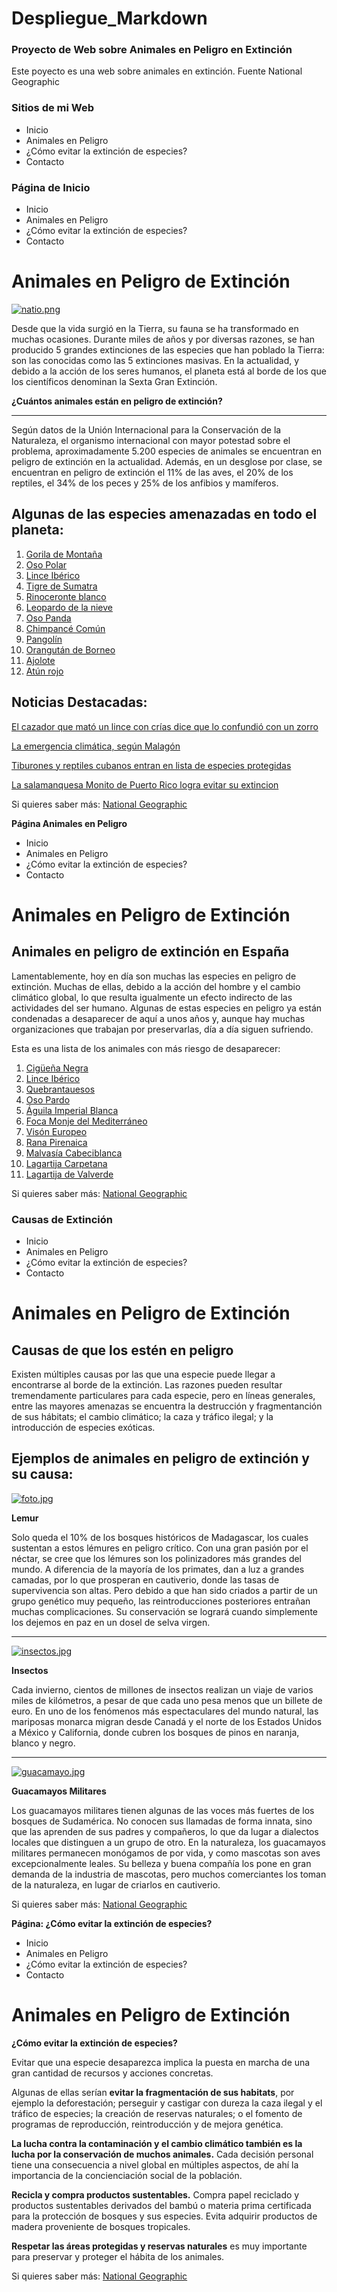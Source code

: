 # Despliegue_Markdown
  
### Proyecto de Web sobre Animales en Peligro en Extinción
Este poyecto es una web sobre animales en extinción. Fuente National Geographic

### Sitios de mi Web
- Inicio
- Animales en Peligro
- ¿Cómo evitar la extinción de especies?
- Contacto

### **Página de Inicio**

- Inicio
- Animales en Peligro
- ¿Cómo evitar la extinción de especies?
- Contacto

# Animales en Peligro de Extinción

[![natio.png](https://i.postimg.cc/PqjzzGm3/natio.png)](https://postimg.cc/XrsC4z1d)

Desde que la vida surgió en la Tierra, su fauna se ha transformado en muchas ocasiones. Durante miles de años y por diversas razones, se han producido 5 grandes extinciones de las especies que han poblado la Tierra: son las conocidas como las 5 extinciones masivas. En la actualidad, y debido a la acción de los seres humanos, el planeta está al borde de los que los científicos denominan la Sexta Gran Extinción.

**¿Cuántos animales están en peligro de extinción?**

---
Según datos de la Unión Internacional para la Conservación de la Naturaleza, el organismo internacional con mayor potestad sobre el problema, aproximadamente 5.200 especies de animales se encuentran en peligro de extinción en la actualidad. Además, en un desglose por clase, se encuentran en peligro de extinción el 11% de las aves, el 20% de los reptiles, el 34% de los peces y 25% de los anfibios y mamíferos.

**Algunas de las especies amenazadas en todo el planeta:**
---

1. [Gorila de Montaña](https://es.wikipedia.org/wiki/Gorilla_beringei_beringei)
2. [Oso Polar](https://es.wikipedia.org/wiki/Ursus_maritimus)
3. [Lince Ibérico](https://es.wikipedia.org/wiki/Lynx_pardinus)
4. [Tigre de Sumatra](https://es.wikipedia.org/wiki/Panthera_tigris_sumatrae)
5. [Rinoceronte blanco](https://es.wikipedia.org/wiki/Ceratotherium_simum)
6. [Leopardo de la nieve](https://es.wikipedia.org/wiki/Panthera_uncia)
7. [Oso Panda](https://es.wikipedia.org/wiki/Ailuropoda_melanoleuca)
8. [Chimpancé Común](https://es.wikipedia.org/wiki/Pan_troglodytes)
9. [Pangolín](https://es.wikipedia.org/wiki/Manis)
10. [Orangután de Borneo](https://es.wikipedia.org/wiki/Pongo_pygmaeus)
11. [Ajolote](https://es.wikipedia.org/wiki/Ambystoma_mexicanum)
12. [Atún rojo](https://es.wikipedia.org/wiki/Thunnus_thynnus)

**Noticias Destacadas:**
---
[El cazador que mató un lince con crías dice que lo confundió con un zorro](https://elpais.com/sociedad/2019/11/21/actualidad/1574352499_222302.html)

[La emergencia climática, según Malagón](https://elpais.com/elpais/2019/11/14/ideas/1573756539_312423.html)

[Tiburones y reptiles cubanos entran en lista de especies protegidas](https://www.efeverde.com/noticias/tiburones-cubanos-lista-especies-protegidas/)

[La salamanquesa Monito de Puerto Rico logra evitar su extincion](https://www.efeverde.com/noticias/la-salamanquesa-monito-puerto-rico-logra-evitar-extincion/)


Si quieres saber más: [National Geographic](https://www.nationalgeographic.com.es/naturaleza/grandes-reportajes/animales-peligro-extincion_12536/24#slide-23)

**Página Animales en Peligro**

- Inicio
- Animales en Peligro
- ¿Cómo evitar la extinción de especies?
- Contacto

# Animales en Peligro de Extinción

**Animales en peligro de extinción en España**
---
Lamentablemente, hoy en día son muchas las especies en peligro de extinción. Muchas de ellas, debido a la acción del hombre y el cambio climático global, lo que resulta igualmente un efecto indirecto de las actividades del ser humano. Algunas de estas especies en peligro ya están condenadas a desaparecer de aquí a unos años y, aunque hay muchas organizaciones que trabajan por preservarlas, día a día siguen sufriendo.

Esta es una lista de los animales con más riesgo de desaparecer:

1. [Cigüeña Negra](https://www.faunaiberica.org/ciguena-negra)
2. [Lince Ibérico](faunaiberica.org/lince-iberico)
3. [Quebrantauesos](https://www.faunaiberica.org/quebrantahuesos)
4. [Oso Pardo](https://www.faunaiberica.org/oso-pardo-iberico)
5. [Águila Imperial Blanca](https://www.faunaiberica.org/aguila-imperial-iberica)
6. [Foca Monje del Mediterráneo](https://www.faunaiberica.org/foca-monje)
7. [Visón Europeo](https://www.faunaiberica.org/vison-europeo)
8. [Rana Pirenaica](https://es.wikipedia.org/wiki/Rana_pyrenaica)
9. [Malvasía Cabeciblanca](https://www.faunaiberica.org/malvasia-cabeciblanca)
10. [Lagartija Carpetana](https://www.objetivonaturaleza.com/lagartija-carpetana/lagartija-carpetana)
11. [Lagartija de Valverde](https://es.wikipedia.org/wiki/Algyroides_marchi)

Si quieres saber más: [National Geographic](https://www.nationalgeographic.com.es/naturaleza/grandes-reportajes/animales-peligro-extincion_12536/24#slide-23)

### **Causas de Extinción**

- Inicio
- Animales en Peligro
- ¿Cómo evitar la extinción de especies?
- Contacto

# Animales en Peligro de Extinción

**Causas de que los estén en peligro**
---
Existen múltiples causas por las que una especie puede llegar a encontrarse al borde de la extinción. Las razones pueden resultar tremendamente particulares para cada especie, pero en líneas generales, entre las mayores amenazas se encuentra la destrucción y fragmentanción de sus hábitats; el cambio climático; la caza y tráfico ilegal; y la introducción de especies exóticas.

**Ejemplos de animales en peligro de extinción y su causa:**
---
[![foto.jpg](https://i.postimg.cc/hjzdkcR1/foto.jpg)](https://postimg.cc/Hcmn5Gxr)

**Lemur**

Solo queda el 10% de los bosques históricos de Madagascar, los cuales sustentan a estos lémures en peligro crítico. Con una gran pasión por el néctar, se cree que los lémures son los polinizadores más grandes del mundo. A diferencia de la mayoría de los primates, dan a luz a grandes camadas, por lo que prosperan en cautiverio, donde las tasas de supervivencia son altas. Pero debido a que han sido criados a partir de un grupo genético muy pequeño, las reintroducciones posteriores entrañan muchas complicaciones. Su conservación se logrará cuando simplemente los dejemos en paz en un dosel de selva virgen.

---
[![insectos.jpg](https://i.postimg.cc/fTj9n8pp/insectos.jpg)](https://postimg.cc/3dNR2FKF)

**Insectos**

Cada invierno, cientos de millones de insectos realizan un viaje de varios miles de kilómetros, a pesar de que cada uno pesa menos que un billete de euro. En uno de los fenómenos más espectaculares del mundo natural, las mariposas monarca migran desde Canadá y el norte de los Estados Unidos a México y California, donde cubren los bosques de pinos en naranja, blanco y negro.

---

[![guacamayo.jpg](https://i.postimg.cc/QtTF6mc6/guacamayo.jpg)](https://postimg.cc/2bCjy4cv)

**Guacamayos Militares**

Los guacamayos militares tienen algunas de las voces más fuertes de los bosques de Sudamérica. No conocen sus llamadas de forma innata, sino que las aprenden de sus padres y compañeros, lo que da lugar a dialectos locales que distinguen a un grupo de otro. En la naturaleza, los guacamayos militares permanecen monógamos de por vida, y como mascotas son aves excepcionalmente leales. Su belleza y buena compañía los pone en gran demanda de la industria de mascotas, pero muchos comerciantes los toman de la naturaleza, en lugar de criarlos en cautiverio.



Si quieres saber más: [National Geographic](https://www.nationalgeographic.com.es/naturaleza/grandes-reportajes/animales-peligro-extincion_12536/24#slide-23)

**Página: ¿Cómo evitar la extinción de especies?**

- Inicio
- Animales en Peligro
- ¿Cómo evitar la extinción de especies?
- Contacto

# Animales en Peligro de Extinción

**¿Cómo evitar la extinción de especies?**

Evitar que una especie desaparezca implica la puesta en marcha de una gran cantidad de recursos y acciones concretas.

Algunas de ellas serían **evitar la fragmentación de sus habitats**, por ejemplo la deforestación; perseguir y castigar con dureza la caza ilegal y el tráfico de especies; la creación de reservas naturales; o el fomento de programas de reproducción, reintroducción y de mejora genética.

**La lucha contra la contaminación y el cambio climático también es la lucha por la conservación de muchos animales.** Cada decisión personal tiene una consecuencia a nivel global en múltiples aspectos, de ahí la importancia de la concienciación social de la población.

**Recicla y compra productos sustentables.** Compra papel reciclado y productos sustentables derivados del bambú o materia prima certificada para la protección de bosques y sus especies. Evita adquirir productos de madera proveniente de bosques tropicales.

**Respetar las áreas protegidas y reservas naturales** es muy importante para preservar y proteger el hábita de los animales.


Si quieres saber más: [National Geographic](https://www.nationalgeographic.com.es/naturaleza/grandes-reportajes/animales-peligro-extincion_12536/24#slide-23)

